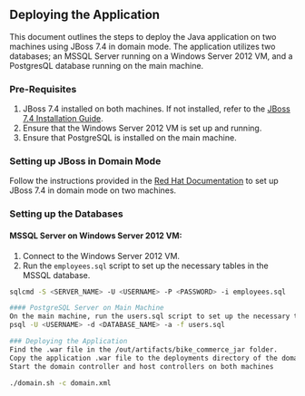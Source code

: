 ## Deploying the Application

This document outlines the steps to deploy the Java application on two machines using JBoss 7.4 in domain mode. The application utilizes two databases; an MSSQL Server running on a Windows Server 2012 VM, and a PostgresQL database running on the main machine.

### Pre-Requisites

1. JBoss 7.4 installed on both machines. If not installed, refer to the [JBoss 7.4 Installation Guide](https://access.redhat.com/documentation/en-us/red_hat_jboss_enterprise_application_platform/7.0/html/installation_guide/).
2. Ensure that the Windows Server 2012 VM is set up and running.
3. Ensure that PostgreSQL is installed on the main machine.

### Setting up JBoss in Domain Mode

Follow the instructions provided in the [Red Hat Documentation](https://access.redhat.com/documentation/en-us/red_hat_jboss_enterprise_application_platform/7.0/html/configuration_guide/domain_management#set_up_domain_two_machines) to set up JBoss 7.4 in domain mode on two machines.

### Setting up the Databases

#### MSSQL Server on Windows Server 2012 VM:

1. Connect to the Windows Server 2012 VM.
2. Run the `employees.sql` script to set up the necessary tables in the MSSQL database.

```bash
sqlcmd -S <SERVER_NAME> -U <USERNAME> -P <PASSWORD> -i employees.sql

#### PostgreSQL Server on Main Machine
On the main machine, run the users.sql script to set up the necessary tables in the PostgreSQL database.
psql -U <USERNAME> -d <DATABASE_NAME> -a -f users.sql

### Deploying the Application
Find the .war file in the /out/artifacts/bike_commerce_jar folder. 
Copy the application .war file to the deployments directory of the domain controller.
Start the domain controller and host controllers on both machines

./domain.sh -c domain.xml

